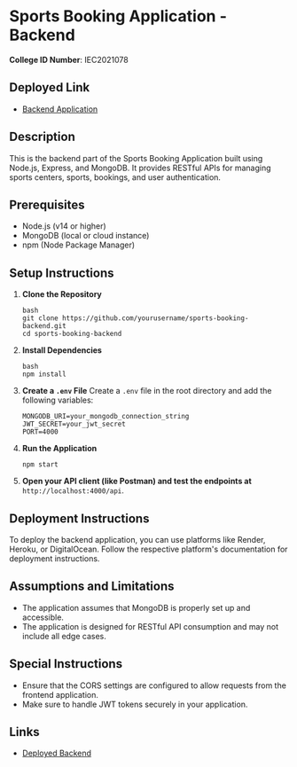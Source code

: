 

# Sports Booking Application - Backend

**College ID Number**: IEC2021078

## Deployed Link
- [Backend Application](https://gt-backend.onrender.com/)

## Description
This is the backend part of the Sports Booking Application built using Node.js, Express, and MongoDB. It provides RESTful APIs for managing sports centers, sports, bookings, and user authentication.

## Prerequisites
- Node.js (v14 or higher)
- MongoDB (local or cloud instance)
- npm (Node Package Manager)

## Setup Instructions

1. **Clone the Repository**
   ```
   bash
   git clone https://github.com/yourusername/sports-booking-backend.git
   cd sports-booking-backend
   ```
2. **Install Dependencies**
   ```
   bash
   npm install
   ```

4. **Create a `.env` File**
   Create a `.env` file in the root directory and add the following variables:
   ```
   MONGODB_URI=your_mongodb_connection_string
   JWT_SECRET=your_jwt_secret
   PORT=4000
   ```

6. **Run the Application**
   ```
   npm start
   ```

8. **Open your API client (like Postman) and test the endpoints at** `http://localhost:4000/api`.

## Deployment Instructions
To deploy the backend application, you can use platforms like Render, Heroku, or DigitalOcean. Follow the respective platform's documentation for deployment instructions.

## Assumptions and Limitations
- The application assumes that MongoDB is properly set up and accessible.
- The application is designed for RESTful API consumption and may not include all edge cases.

## Special Instructions
- Ensure that the CORS settings are configured to allow requests from the frontend application.
- Make sure to handle JWT tokens securely in your application.

## Links
- [Deployed Backend](https://gt-backend.onrender.com/)


